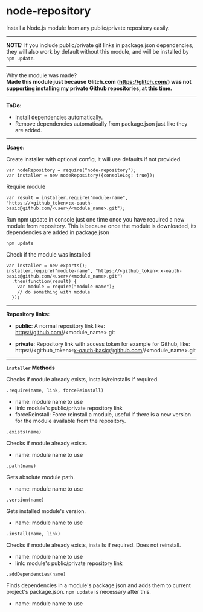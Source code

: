 # node-repository
Install a Node.js module from any public/private repository easily.

---------------------------------------------------

**NOTE:** If you include public/private git links in package.json dependencies, they will also work by default without this module, and will be installed by `npm update`.

---------------------------------------------------

Why the module was made?<br/>
**Made this module just because Glitch.com (https://glitch.com/) was not supporting installing my private Github repositories, at this time.**

---------------------------------------------------

**ToDo:**
- Install dependencies automatically.
- Remove dependencies automatically from package.json just like they are added.

---------------------------------------------------

**Usage:**

Create installer with optional config, it will use defaults if not provided.
```
var nodeRepository = require("node-repository");
var installer = new nodeRepository({consoleLog: true});
```

Require module
```
var result = installer.require("module-name", "https://<github_token>:x-oauth-basic@github.com/<user>/<module_name>.git");
```

Run npm update in console just one time once you have required a new module from repository. This is because once the module is downloaded, its dependencies are added in package.json
```
npm update
```

Check if the module was installed
```
var installer = new exports();
installer.require("module-name", "https://<github_token>:x-oauth-basic@github.com/<user>/<module_name>.git")
  .then(function(result) {
    var module = require("module-name");
    // do something with module
  });
```

---------------------------------------------------

**Repository links:**

- **public**: A normal repository link like: https://github.com/<user>/<module_name>.git

- **private**: Repository link with access token for example for Github, like: https://<github_token>:x-oauth-basic@github.com/<user>/<module_name>.git

---------------------------------------------------

**`installer` Methods**

Checks if module already exists, installs/reinstalls if required.

`.require(name, link, forceReinstall)`
- name: module name to use
- link: module's public/private repository link
- forceReinstall: Force reinstall a module, useful if there is a new version for the module available from the repository.

`.exists(name)`

Checks if module already exists.

- name: module name to use

`.path(name)`

Gets absolute module path.

- name: module name to use

`.version(name)`

Gets installed module's version.

- name: module name to use

`.install(name, link)`

Checks if module already exists, installs if required. Does not reinstall.

- name: module name to use
- link: module's public/private repository link

`.addDependencies(name)`

Finds dependencies in a module's package.json and adds them to current project's package.json. `npm update` is necessary after this.

- name: module name to use
